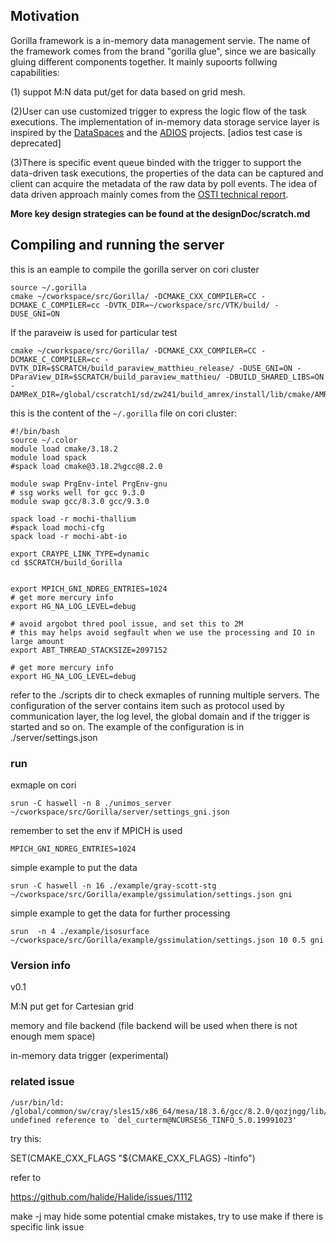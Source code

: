 ## Motivation

Gorilla framework is a in-memory data management servie. The name of the framework comes from the brand "gorilla glue", since we are basically gluing different components together. It mainly supoorts follwing capabilities:

(1) suppot M:N data put/get for data based on grid mesh. 

(2)User can use customized trigger to express the logic flow of the task executions. The implementation of in-memory data storage service layer is inspired by the [DataSpaces](https://github.com/philip-davis/dataspaces) and the [ADIOS](https://github.com/ornladios/ADIOS2) projects. [adios test case is deprecated] 

(3)There is specific event queue binded with the trigger to support the data-driven task executions, the properties of the data can be captured and client can acquire the metadata of the raw data by poll events. The idea of data driven approach mainly comes from the [OSTI technical report](https://www.osti.gov/biblio/1493245).

**More key design strategies can be found at the designDoc/scratch.md**

## Compiling and running the server

this is an eample to compile the gorilla server on cori cluster

```
source ~/.gorilla
cmake ~/cworkspace/src/Gorilla/ -DCMAKE_CXX_COMPILER=CC -DCMAKE_C_COMPILER=cc -DVTK_DIR=~/cworkspace/src/VTK/build/ -DUSE_GNI=ON
```

If the paraveiw is used for particular test

```
cmake ~/cworkspace/src/Gorilla/ -DCMAKE_CXX_COMPILER=CC -DCMAKE_C_COMPILER=cc -DVTK_DIR=$SCRATCH/build_paraview_matthieu_release/ -DUSE_GNI=ON -DParaView_DIR=$SCRATCH/build_paraview_matthieu/ -DBUILD_SHARED_LIBS=ON -DAMReX_DIR=/global/cscratch1/sd/zw241/build_amrex/install/lib/cmake/AMReX
```

this is the content of the `~/.gorilla` file on cori cluster:

```
#!/bin/bash
source ~/.color
module load cmake/3.18.2
module load spack
#spack load cmake@3.18.2%gcc@8.2.0

module swap PrgEnv-intel PrgEnv-gnu
# ssg works well for gcc 9.3.0
module swap gcc/8.3.0 gcc/9.3.0

spack load -r mochi-thallium
#spack load mochi-cfg
spack load -r mochi-abt-io

export CRAYPE_LINK_TYPE=dynamic
cd $SCRATCH/build_Gorilla


export MPICH_GNI_NDREG_ENTRIES=1024 
# get more mercury info
export HG_NA_LOG_LEVEL=debug

# avoid argobot thred pool issue, and set this to 2M
# this may helps avoid segfault when we use the processing and IO in large amount
export ABT_THREAD_STACKSIZE=2097152

# get more mercury info
export HG_NA_LOG_LEVEL=debug
```

refer to the ./scripts dir to check exmaples of running multiple servers. The configuration of the server contains item such as protocol used by communication layer, the log level, the global domain and if the trigger is started and so on. The example of the configuration is in ./server/settings.json

### run

exmaple on cori
```
srun -C haswell -n 8 ./unimos_server ~/cworkspace/src/Gorilla/server/settings_gni.json
```
remember to set the env if MPICH is used

```
MPICH_GNI_NDREG_ENTRIES=1024
```

simple example to put the data

```
srun -C haswell -n 16 ./example/gray-scott-stg ~/cworkspace/src/Gorilla/example/gssimulation/settings.json gni
```

simple example to get the data for further processing

```
srun  -n 4 ./example/isosurface ~/cworkspace/src/Gorilla/example/gssimulation/settings.json 10 0.5 gni
```

### Version info

v0.1

M:N put get for Cartesian grid

memory and file backend 
(file backend will be used when there is not enough mem space)

in-memory data trigger (experimental)


### related issue


```
/usr/bin/ld: /global/common/sw/cray/sles15/x86_64/mesa/18.3.6/gcc/8.2.0/qozjngg/lib/libOSMesa.so: undefined reference to `del_curterm@NCURSES6_TINFO_5.0.19991023'
```
try this:

SET(CMAKE_CXX_FLAGS "${CMAKE_CXX_FLAGS} -ltinfo")

refer to

https://github.com/halide/Halide/issues/1112

make -j may hide some potential cmake mistakes, try to use make if there is specific link issue